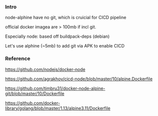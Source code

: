 ### Intro

node-alphine have no git, which is cruicial for CICD pipeline

official docker imagea are > 100mb if incl git.

Especially node:<version> based off buildpack-deps (debian)

Let's use alphine (~5mb) to add git via APK to enable CICD 


### Reference

https://github.com/nodejs/docker-node

https://github.com/agrakhov/cicd-node/blob/master/10/alpine.Dockerfile

https://github.com/timbru31/docker-node-alpine-git/blob/master/10/Dockerfile

https://github.com/docker-library/golang/blob/master/1.13/alpine3.11/Dockerfile
